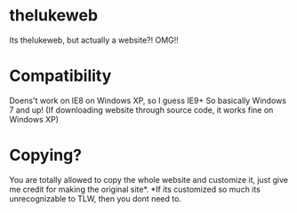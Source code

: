 # thelukeweb
Its thelukeweb, but actually a website?! OMG!!

# Compatibility
Doens't work on IE8 on Windows XP, so I guess IE9+
So basically Windows 7 and up!
(If downloading website through source code, it works fine on Windows XP)

# Copying?
You are totally allowed to copy the whole website and customize it, just give me credit for making the original site*. *If its customized so much its unrecognizable to TLW, then you dont need to.
